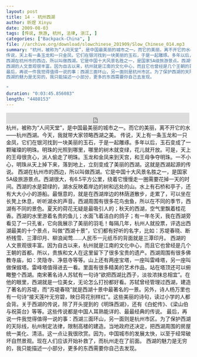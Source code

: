 ```yaml
---
layout: post
title: 14 - 杭州西湖
author: 昕煜 Xinyu
date: 2009-08-03
tags: [传说, 旅游, 杭州, 法律, 浙江, ]
categories: ["Backpack-China", ]
file: //archive.org/download/slowchinese_201909/Slow_Chinese_014.mp3
summary: "杭州，被称为“人间天堂”，是中国最美丽的城市之一。而它的美丽，离不开它的水——杭州西湖。今天，我就带大家领略西湖之美。
传说，天上有一条玉龙和一只金凤，它们在银河找到一块美丽的玉石，于是一起雕琢。多年以后，玉石变成了一颗璀璨的明珠。明珠的光照到哪里，哪里的树木就变绿，花儿就开放。可是，天上的王母很贪心，派人偷走了明珠。玉龙和金凤来到天宫，和王母争夺明珠。一不小心，明珠从天上掉下来，落到地上，立刻变成了美丽的西湖。这就是西湖起源的传说。
西湖在杭州市的西边，所以叫做西湖。它是中国十大风景名胜之一，是国家5A级旅游景点。西湖很大，有6.5平方公里，绕着它慢慢走一圈需要花掉一天的时间。西湖的水是碧绿的，湖水反映着岸边的树和远处的山。水上有石桥和亭子，还有大大小小的游船。最惬意的，就是在西湖岸边的林荫道散步，走累了，可以坐在长凳上休息，听听湖水的声音。西湖周围有很多花鸟虫鱼，所以在不同的季节，西湖有不同的景色。夏天的荷花无疑是最吸引人的；秋天的西湖，空气里飘着桂花香。西湖的水里游着名贵的鱼儿；水面飞着洁白的鸽子；有一年冬天，我在西湖旁看见了一只孔雀，它向我展示了美丽的羽毛！每隔几年，杭州人就投票，评选出西湖最美的十个景点，叫做“西湖十景”，它们都有好听的名字，比如：苏堤春晓、断桥残雪、三潭印月、柳浪闻莺……人民币一元纸币的背面就是三潭印月。
西湖的人文景观很丰富。因为自古以来，杭州就是江南的文化中心，而且它也曾经是几个王朝的首都。所以，贵族和文人在这里留下了很多宝贵的遗产。西湖周围有很多佛教寺庙，如：灵隐寺、净慈寺等等。山上还有两座宝塔，一座叫雷峰塔，另一座叫做保俶塔。雷峰塔值得进去一看。里面有很多精美的艺术作品，站在塔顶还可以俯瞰整个西湖。南宋著名诗人苏轼有一句诗“欲把西湖比西子，淡妆浓抹总相宜”。在他的眼里，西湖就是一位美女，无论怎么打扮都好看。苏轼曾经管理过西湖，建造了著名的苏堤，而“苏堤春晓”就是西湖十景中最著名的一景。另外，诗人杨万里也有一句诗“接天莲叶无穷碧，映日荷花别样红”。这些美丽的诗句，读过小学的人都会背。关于西湖的传说，除了开头提到的《明珠西湖》，还有《白蛇传》、《梁山伯与祝英台》等等。这些传说都是中国人耳熟能详的、最最经典的传说。
最后，再说一件我觉得值得一说的事：西湖三面环山，另一面则是杭州市区。为了保护西湖的天际线，杭州制定法律，限制高楼的建造。当地政府还决定，把西湖周围的房屋统一美化、清洁。这一点让我很欣赏。因为，中国城市的发展太快，以至于经常破坏自然景观。现在人们应该开始补救了，而杭州走在了前面。
西湖的魅力是无穷的，我只能描述一小部分，更多的东西需要你自己去发现。
 
"
duration: "0:03:45.856083"
length: "4480153"
---
```


<iframe src="https://archive.org/embed/slowchinese_201909/Slow_Chinese_014.mp3" width="500" height="30" frameborder="0" webkitallowfullscreen="true" mozallowfullscreen="true" allowfullscreen></iframe>
杭州，被称为“人间天堂”，是中国最美丽的城市之一。而它的美丽，离不开它的水——杭州西湖。今天，我就带大家领略西湖之美。
传说，天上有一条玉龙和一只金凤，它们在银河找到一块美丽的玉石，于是一起雕琢。多年以后，玉石变成了一颗璀璨的明珠。明珠的光照到哪里，哪里的树木就变绿，花儿就开放。可是，天上的王母很贪心，派人偷走了明珠。玉龙和金凤来到天宫，和王母争夺明珠。一不小心，明珠从天上掉下来，落到地上，立刻变成了美丽的西湖。这就是西湖起源的传说。
西湖在杭州市的西边，所以叫做西湖。它是中国十大风景名胜之一，是国家5A级旅游景点。西湖很大，有6.5平方公里，绕着它慢慢走一圈需要花掉一天的时间。西湖的水是碧绿的，湖水反映着岸边的树和远处的山。水上有石桥和亭子，还有大大小小的游船。最惬意的，就是在西湖岸边的林荫道散步，走累了，可以坐在长凳上休息，听听湖水的声音。西湖周围有很多花鸟虫鱼，所以在不同的季节，西湖有不同的景色。夏天的荷花无疑是最吸引人的；秋天的西湖，空气里飘着桂花香。西湖的水里游着名贵的鱼儿；水面飞着洁白的鸽子；有一年冬天，我在西湖旁看见了一只孔雀，它向我展示了美丽的羽毛！每隔几年，杭州人就投票，评选出西湖最美的十个景点，叫做“西湖十景”，它们都有好听的名字，比如：苏堤春晓、断桥残雪、三潭印月、柳浪闻莺……人民币一元纸币的背面就是三潭印月。
西湖的人文景观很丰富。因为自古以来，杭州就是江南的文化中心，而且它也曾经是几个王朝的首都。所以，贵族和文人在这里留下了很多宝贵的遗产。西湖周围有很多佛教寺庙，如：灵隐寺、净慈寺等等。山上还有两座宝塔，一座叫雷峰塔，另一座叫做保俶塔。雷峰塔值得进去一看。里面有很多精美的艺术作品，站在塔顶还可以俯瞰整个西湖。南宋著名诗人苏轼有一句诗“欲把西湖比西子，淡妆浓抹总相宜”。在他的眼里，西湖就是一位美女，无论怎么打扮都好看。苏轼曾经管理过西湖，建造了著名的苏堤，而“苏堤春晓”就是西湖十景中最著名的一景。另外，诗人杨万里也有一句诗“接天莲叶无穷碧，映日荷花别样红”。这些美丽的诗句，读过小学的人都会背。关于西湖的传说，除了开头提到的《明珠西湖》，还有《白蛇传》、《梁山伯与祝英台》等等。这些传说都是中国人耳熟能详的、最最经典的传说。
最后，再说一件我觉得值得一说的事：西湖三面环山，另一面则是杭州市区。为了保护西湖的天际线，杭州制定法律，限制高楼的建造。当地政府还决定，把西湖周围的房屋统一美化、清洁。这一点让我很欣赏。因为，中国城市的发展太快，以至于经常破坏自然景观。现在人们应该开始补救了，而杭州走在了前面。
西湖的魅力是无穷的，我只能描述一小部分，更多的东西需要你自己去发现。
 
